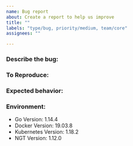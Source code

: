 ```yaml
---
name: Bug report
about: Create a report to help us improve
title: ""
labels: "type/bug, priority/medium, team/core"
assignees: ""

---
```


### Describe the bug:

<!-- A clear and concise description of what the bug is. -->

### To Reproduce:

<!-- Please describe the steps to reproduce the behavior: -->

### Expected behavior:

<!-- A clear and concise description of what you expected to happen. -->

### Environment:

<!--- Please change the versions below along with your environment -->

- Go Version: 1.14.4
- Docker Version: 19.03.8
- Kubernetes Version: 1.18.2
- NGT Version: 1.12.0
